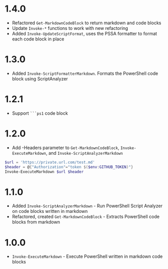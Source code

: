 # 1.4.0

- Refactored `Get-MarkdownCodeBlock` to return markdown and code blocks
- Update `Invoke-*` functions to work with new refactoring
- Added `Invoke-UpdateScriptFormat`, uses the PSSA formatter to format each code block in place


# 1.3.0

- Added `Invoke-ScriptFormatterMarkdown`. Formats the PowerShell code block using ScriptAnalyzer

# 1.2.1

- Support ` ```ps1 ` code block

# 1.2.0

- Add -Headers parameter to `Get-MarkdownCodeBlock`, `Invoke-ExecuteMarkdown`, and `Invoke-ScriptAnalyzerMarkdown`

```powershell
$url = 'https://private.url.com/test.md'
$header = @{"Authorization"="token $($env:GITHUB_TOKEN)"}
Invoke-ExecuteMarkdown $url $header
```
# 1.1.0

- Added `Invoke-ScriptAnalyzerMarkdown` - Run PowerShell Script Analyzer on code blocks written in markdown
- Refactored, created `Get-MarkdownCodeBlock` - Extracts PowerShell code blocks from markdown

# 1.0.0
- `Invoke-ExecuteMarkdown` - Execute PowerShell written in markdown code blocks
